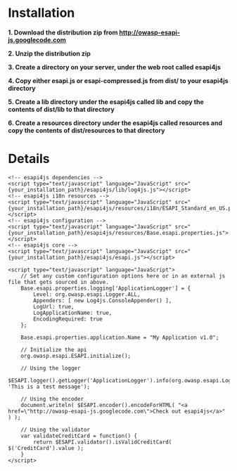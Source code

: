 # Installation #
**1. Download the distribution zip from http://owasp-esapi-js.googlecode.com**

**2. Unzip the distribution zip**

**3. Create a directory on your server, under the web root called esapi4js**

**4. Copy either esapi.js or esapi-compressed.js from dist/ to your esapi4js directory**

**5. Create a lib directory under the esapi4js called lib and copy the contents of dist/lib to that directory**

**6. Create a resources directory under the esapi4js called resources and copy the contents of dist/resources to that directory**

# Details #

```
<!-- esapi4js dependencies -->
<script type="text/javascript" language="JavaScript" src="{your_installation_path}/esapi4js/lib/log4js.js"></script>
<!-- esapi4js i18n resources -->
<script type="text/javascript" language="JavaScript" src="{your_installation_path}/esapi4js/resources/i18n/ESAPI_Standard_en_US.properties.js"></script>
<!-- esapi4js configuration -->
<script type="text/javascript" language="JavaScript" src="{your_installation_path}/esapi4js/resources/Base.esapi.properties.js"></script>
<!-- esapi4js core -->
<script type="text/javascript" language="JavaScript" src="{your_installation_path}/esapi4js/esapi.js"></script>

<script type="text/javascript" language="JavaScript">
    // Set any custom configuration options here or in an external js file that gets sourced in above.
    Base.esapi.properties.logging['ApplicationLogger'] = {
        Level: org.owasp.esapi.Logger.ALL,
        Appenders: [ new Log4js.ConsoleAppender() ],
        LogUrl: true,
        LogApplicationName: true,
        EncodingRequired: true
    };

    Base.esapi.properties.application.Name = "My Application v1.0";

    // Initialize the api
    org.owasp.esapi.ESAPI.initialize();

    // Using the logger
    $ESAPI.logger().getLogger('ApplicationLogger').info(org.owasp.esapi.Logger.EventType.EVENT_SUCCESS, 'This is a test message');

    // Using the encoder
    document.writeln( $ESAPI.encoder().encodeForHTML( "<a href=\"http://owasp-esapi-js.googlecode.com\">Check out esapi4js</a>" ) );

    // Using the validator
    var validateCreditCard = function() {
        return $ESAPI.validator().isValidCreditCard( $('CreditCard').value );
    }
</script>

```